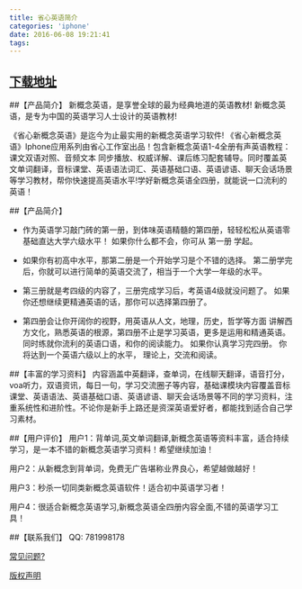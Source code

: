 ```yaml
---
title: 省心英语简介
categories: 'iphone'
date: 2016-06-08 19:21:41
tags:
---
```

## [下载地址](http://a.app.qq.com/o/simple.jsp?pkgname=com.xiaobin.ncenglish)
##【产品简介】
新概念英语，是享誉全球的最为经典地道的英语教材!
新概念英语，是专为中国的英语学习人士设计的英语教材!

《省心新概念英语》是迄今为止最实用的新概念英语学习软件!
《省心新概念英语》Iphone应用系列由省心工作室出品！包含新概念英语1-4全册有声英语教程：课文双语对照、音频文本 同步播放、权威详解、课后练习配套辅导。同时覆盖英文单词翻译，音标课堂、英语语法词汇、英语基础口语、英语谚语、聊天会话场景等学习教材，帮你快速提高英语水平!学好新概念英语全四册，就能说一口流利的英语！

##【产品简介】
* 作为英语学习敲门砖的第一册，到体味英语精髓的第四册，轻轻松松从英语零基础直达大学六级水平！
如果你什么都不会，你可从 第一册 学起。

* 如果你有初高中水平，那第二册是一个开始学习是个不错的选择。 
第二册学完后，你就可以进行简单的英语交流了，相当于一个大学一年级的水平。 

* 第三册就是考四级的内容了，三册完成学习后，考英语4级就没问题了。 
如果你还想继续更精通英语的话，那你可以选择第四册了。 

* 第四册会让你开阔你的视野，用英语从人文，地理，历史，哲学等方面 
讲解西方文化，熟悉英语的根源，第四册不止是学习英语，更多是运用和精通英语。同时练就你流利的英语口语，和你的阅读能力。 如果你认真学习完四册。 你将达到一个英语六级以上的水平， 理论上，交流和阅读。

##【丰富的学习资料】
内容涵盖中英翻译，查单词，在线聊天翻译，语音打分，voa听力，双语资讯，每日一句，学习交流圈子等内容，基础课模块内容覆盖音标课堂、英语语法、英语基础口语、英语谚语、聊天会话场景等不同的学习资料，注重系统性和进阶性。不论你是新手上路还是资深英语爱好者，都能找到适合自己学习素材。

##【用户评价】
用户1：背单词,英文单词翻译,新概念英语等资料丰富，适合持续学习，是一本不错的新概念英语学习资料！希望继续加油！

用户2：从新概念到背单词，免费无广告堪称业界良心，希望越做越好！

用户3：秒杀一切同类新概念英语软件！适合初中英语学习者！

用户4：很适合新概念英语学习,新概念英语全四册内容全面,不错的英语学习工具！

##【联系我们】
QQ: 781998178

[常见问题?](https://sukeyang.github.io/shengxinhelp.html)

[版权声明](https://sukeyang.github.io/SXStatement.txt)